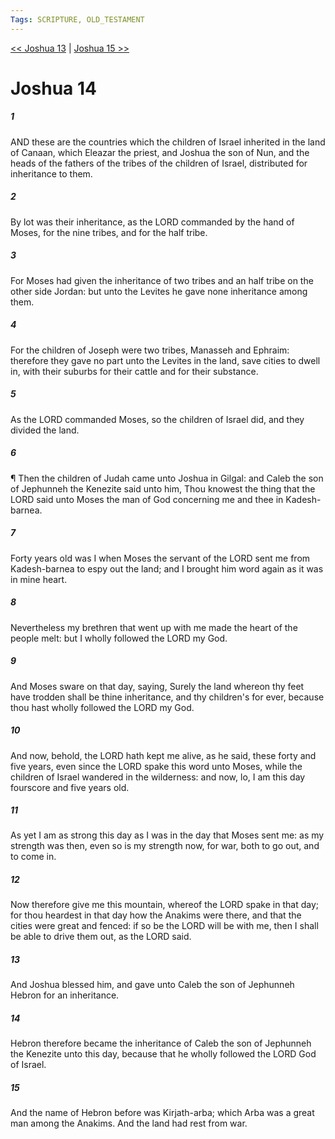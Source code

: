 ```yaml
---
Tags: SCRIPTURE, OLD_TESTAMENT
---
```


[<< Joshua 13](OLD_TESTAMENT/06_Joshua/Joshua_13.md) | [Joshua 15 >>](OLD_TESTAMENT/06_Joshua/Joshua_15.md)

# Joshua 14

##### 1

AND these are the countries which the children of Israel inherited in the land of Canaan, which Eleazar the priest, and Joshua the son of Nun, and the heads of the fathers of the tribes of the children of Israel, distributed for inheritance to them.

##### 2

By lot was their inheritance, as the LORD commanded by the hand of Moses, for the nine tribes, and for the half tribe.

##### 3

For Moses had given the inheritance of two tribes and an half tribe on the other side Jordan: but unto the Levites he gave none inheritance among them.

##### 4

For the children of Joseph were two tribes, Manasseh and Ephraim: therefore they gave no part unto the Levites in the land, save cities to dwell in, with their suburbs for their cattle and for their substance.

##### 5

As the LORD commanded Moses, so the children of Israel did, and they divided the land.

##### 6

¶ Then the children of Judah came unto Joshua in Gilgal: and Caleb the son of Jephunneh the Kenezite said unto him, Thou knowest the thing that the LORD said unto Moses the man of God concerning me and thee in Kadesh-barnea.

##### 7

Forty years old was I when Moses the servant of the LORD sent me from Kadesh-barnea to espy out the land; and I brought him word again as it was in mine heart.

##### 8

Nevertheless my brethren that went up with me made the heart of the people melt: but I wholly followed the LORD my God.

##### 9

And Moses sware on that day, saying, Surely the land whereon thy feet have trodden shall be thine inheritance, and thy children's for ever, because thou hast wholly followed the LORD my God.

##### 10

And now, behold, the LORD hath kept me alive, as he said, these forty and five years, even since the LORD spake this word unto Moses, while the children of Israel wandered in the wilderness: and now, lo, I am this day fourscore and five years old.

##### 11

As yet I am as strong this day as I was in the day that Moses sent me: as my strength was then, even so is my strength now, for war, both to go out, and to come in.

##### 12

Now therefore give me this mountain, whereof the LORD spake in that day; for thou heardest in that day how the Anakims were there, and that the cities were great and fenced: if so be the LORD will be with me, then I shall be able to drive them out, as the LORD said.

##### 13

And Joshua blessed him, and gave unto Caleb the son of Jephunneh Hebron for an inheritance.

##### 14

Hebron therefore became the inheritance of Caleb the son of Jephunneh the Kenezite unto this day, because that he wholly followed the LORD God of Israel.

##### 15

And the name of Hebron before was Kirjath-arba; which Arba was a great man among the Anakims. And the land had rest from war.
